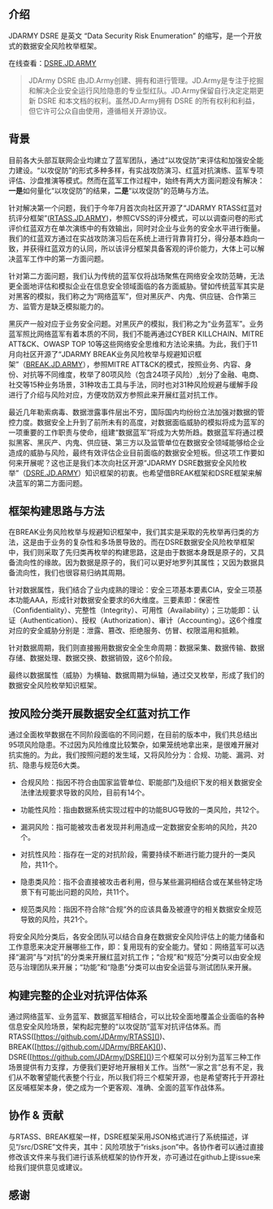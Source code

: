 ## 介绍

JDARMY DSRE 是英文 “Data Security Risk Enumeration” 的缩写，是一个开放式的数据安全风险枚举框架。

在线查看：[DSRE.JD.ARMY]()

> JDArmy DSRE 由JD.Army创建、拥有和进行管理。JD.Army是专注于挖掘和解决企业安全运行风险隐患的专业型红队。JD.Army保留自行决定定期更新 DSRE 和本文档的权利。虽然JD.Army拥有 DSRE 的所有权利和利益，但它许可公众自由使用，遵循相关开源协议。

## 背景

目前各大头部互联网企业均建立了蓝军团队，通过“以攻促防”来评估和加强安全能力建设。“以攻促防”的形式多种多样，有实战攻防演习、红蓝对抗演练、蓝军专项评估、沙盘推演等模式。然而在蓝军工作过程中，始终有两大方面问题没有解决：**一是**如何量化“以攻促防”的结果，**二是**“以攻促防”的范畴与方法。

针对解决第一个问题，我们于今年7月首次向社区开源了“JDARMY RTASS红蓝对抗评分框架”([RTASS.JD.ARMY]())，参照CVSS的评分模式，可以以调查问卷的形式评价红蓝双方在单次演练中的有效输出，同时对企业与业务的安全水平进行衡量。我们的红蓝双方通过在实战攻防演习后在系统上进行背靠背打分，得分基本趋向一致，并获得红蓝双方的认同，所以该评分框架具备客观的评价能力，大体上可以解决蓝军工作中的第一方面问题。

针对第二方面问题，我们认为传统的蓝军仅将战场聚焦在网络安全攻防范畴，无法更全面地评估和模拟企业在信息安全领域面临的各方面威胁。譬如传统蓝军其实是对黑客的模拟，我们称之为“网络蓝军”，但对黑灰产、内鬼、供应链、合作第三方、监管方是缺乏模拟能力的。

黑灰产一般对应于业务安全问题。对黑灰产的模拟，我们称之为“业务蓝军”。业务蓝军照比网络蓝军有着本质的不同，我们不能再通过CYBER KILLCHAIN、MITRE ATT&CK、OWASP TOP 10等这些网络安全思维和方法论来搞。为此，我们于11月向社区开源了“JDARMY BREAK业务风险枚举与规避知识框架”（[BREAK.JD.ARMY]()），参照MITRE ATT&CK的模式，按照业务、内容、身份、对抗等不同维度，枚举了80项风险（包含24项子风险）,划分了金融、电商、社交等15种业务场景，31种攻击工具与手法，同时也对31种风险规避与缓解手段进行了介绍与风险对应，方便攻防双方参照此来开展红蓝对抗工作。

最近几年勒索病毒、数据泄露事件层出不穷，国际国内均纷纷立法加强对数据的管控力度。数据安全上升到了前所未有的高度，对数据面临威胁的模拟将成为蓝军的一项重要的工作职责与使命，组建“数据蓝军”将成为大势所趋。数据蓝军将通过模拟黑客、黑灰产、内鬼、供应链、第三方以及监管单位在数据安全领域能够给企业造成的威胁与风险，最终有效评估企业目前面临的数据安全短板。但这项工作要如何来开展呢？这也正是我们本次向社区开源“JDARMY DSRE数据安全风险枚举”（[DSRE.JD.ARMY]()）知识框架的初衷。也希望借BREAK框架和DSRE框架来解决蓝军的第二方面问题。

## 框架构建思路与方法

在BREAK业务风险枚举与规避知识框架中，我们其实是采取的先枚举再归类的方法，这是由于业务的复杂性和多场景导致的。而在DSRE数据安全风险枚举框架中，我们则采取了先归类再枚举的构建思路，这是由于数据本身既是原子的，又具备流向性的缘故。因为数据是原子的，我们可以更好地罗列其属性；又因为数据具备流向性，我们也很容易归纳其周期。

针对数据属性，我们结合了业内成熟的理论：安全三项基本要素CIA，安全三项基本功能AAA，形成针对数据安全要求的6大维度。三要素即：保密性（Confidentiality）、完整性（Integrity）、可用性（Availability）；三功能即：认证（Authentication）、授权（Authorization）、审计（Accounting）。这6个维度对应的安全威胁分别是：泄露、篡改、拒绝服务、仿冒、权限滥用和抵赖。

针对数据周期，我们则直接搬用数据安全全生命周期：数据采集、数据传输、数据存储、数据处理、数据交换、数据销毁，这6个阶段。

最终以数据属性（威胁）为横轴、数据周期为纵轴，通过交叉枚举，形成了我们的数据安全风险枚举知识框架。

## 按风险分类开展数据安全红蓝对抗工作

通过全面枚举数据在不同阶段面临的不同问题，在目前的版本中，我们共总结出95项风险隐患。不过因为风险维度比较繁杂，如果笼统地拿出来，是很难开展对抗实施的。为此，我们按照问题的发生域，又将风险分为：合规、功能、漏洞、对抗、隐患与规范6大类。

- 合规风险：指因不符合由国家监管单位、职能部门及组织下发的相关数据安全法律法规要求导致的风险，目前有14个。

- 功能性风险：指由数据系统实现过程中的功能BUG导致的一类风险，共12个。

- 漏洞风险：指可能被攻击者发现并利用造成一定数据安全影响的风险，共20个。

- 对抗性风险：指存在一定的对抗阶段，需要持续不断进行能力提升的一类风险，共11个。

- 隐患类风险：指不会直接被攻击者利用，但与某些漏洞相结合或在某些特定场景下有可能出问题的风险，共11个。

- 规范类风险：指因不符合除“合规”外的应该具备及被遵守的相关数据安全规范导致的风险，共21个。

将安全风险分类后，各安全团队可以结合自身在数据安全风险评估上的能力储备和工作意愿来决定开展哪些工作，即：复用现有的安全能力。譬如：网络蓝军可以选择“漏洞”与“对抗”的分类来开展红蓝对抗工作；“合规”和“规范”分类可以由安全规范与治理团队来开展；“功能”和“隐患”分类可以由安全运营与测试团队来开展。

## 构建完整的企业对抗评估体系

通过网络蓝军、业务蓝军、数据蓝军相结合，可以比较全面地覆盖企业面临的各种信息安全风险场景，架构起完整的“以攻促防”蓝军对抗评估体系。而RTASS([https://github.com/JDArmy/RTASS]())、BREAK([https://github.com/JDArmy/BREAK]())、DSRE([https://github.com/JDArmy/DSRE]())三个框架可以分别为蓝军三种工作场景提供有力支撑，方便我们更好地开展相关工作。当然“一家之言”总有不足，我们从不敢奢望能代表整个行业，所以我们将三个框架开源，也是希望寄托于开源社区反哺框架本身，使之成为一个更客观、准确、全面的蓝军作战体系。

## 协作 & 贡献

与RTASS、BREAK框架一样，DSRE框架采用JSON格式进行了系统描述，详见“/src/DSRE”文件夹，其中：风险项放于“risks.json”中。各协作者可以通过直接修改该文件来与我们进行该系统框架的协作开发，亦可通过在github上提issue来给我们提供意见或建议。

## 感谢


